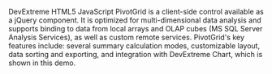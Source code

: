DevExtreme HTML5 JavaScript PivotGrid is a client-side control available as a jQuery component. It is optimized for multi-dimensional data analysis and supports binding to data from local arrays and OLAP cubes (MS SQL Server Analysis Services), as well as custom remote services. PivotGrid's key features include: several summary calculation modes, customizable layout, data sorting and exporting, and integration with DevExtreme Chart, which is shown in this demo.
